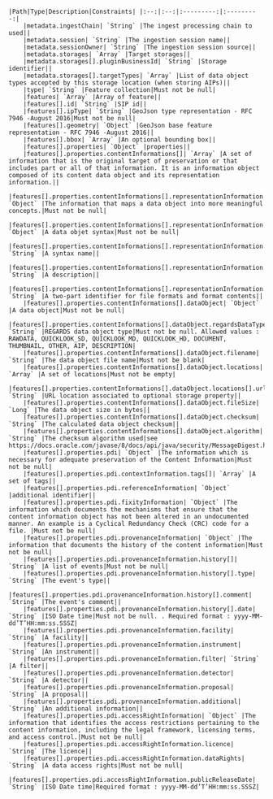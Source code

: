     |Path|Type|Description|Constraints| |:--:|:--:|:---------:|:---------:|
        |metadata.ingestChain| `String` |The ingest processing chain to used||
        |metadata.session| `String` |The ingestion session name||
        |metadata.sessionOwner| `String` |The ingestion session source||
        |metadata.storages| `Array` |Target storages||
        |metadata.storages[].pluginBusinessId| `String` |Storage identifier||
        |metadata.storages[].targetTypes| `Array` |List of data object types accepted by this storage location (when storing AIPs)||
        |type| `String` |Feature collection|Must not be null|
        |features| `Array` |Array of feature||
        |features[].id| `String` |SIP id||
        |features[].ipType| `String` |GeoJson type representation - RFC 7946 -August 2016|Must not be null|
        |features[].geometry| `Object` |GeoJson base feature representation - RFC 7946 -August 2016||
        |features[].bbox| `Array` |An optional bounding box||
        |features[].properties| `Object` |properties||
        |features[].properties.contentInformations[]| `Array` |A set of information that is the original target of preservation or that includes part or all of that information. It is an information object composed of its content data object and its representation information.||
        |features[].properties.contentInformations[].representationInformation| `Object` |The information that maps a data object into more meaningful concepts.|Must not be null|
        |features[].properties.contentInformations[].representationInformation.syntax| `Object` |A data objet syntax|Must not be null|
        |features[].properties.contentInformations[].representationInformation.syntax.name| `String` |A syntax name||
        |features[].properties.contentInformations[].representationInformation.syntax.description| `String` |A description||
        |features[].properties.contentInformations[].representationInformation.syntax.mimeType| `String` |A two-part identifier for file formats and format contents||
        |features[].properties.contentInformations[].dataObject| `Object` |A data object|Must not be null|
        |features[].properties.contentInformations[].dataObject.regardsDataType| `String` |REGARDS data object type|Must not be null. Allowed values : RAWDATA, QUICKLOOK_SD, QUICKLOOK_MD, QUICKLOOK_HD, DOCUMENT, THUMBNAIL, OTHER, AIP, DESCRIPTION|
        |features[].properties.contentInformations[].dataObject.filename| `String` |The data object file name|Must not be blank|
        |features[].properties.contentInformations[].dataObject.locations| `Array` |A set of locations|Must not be empty|
        |features[].properties.contentInformations[].dataObject.locations[].url| `String` |URL location associated to optional storage property||
        |features[].properties.contentInformations[].dataObject.fileSize| `Long` |The data object size in bytes||
        |features[].properties.contentInformations[].dataObject.checksum| `String` |The calculated data object checksum||
        |features[].properties.contentInformations[].dataObject.algorithm| `String` |The checksum algorithm used|see https://docs.oracle.com/javase/8/docs/api/java/security/MessageDigest.html[java.security.MessageDigest]|
        |features[].properties.pdi| `Object` |The information which is necessary for adequate preservation of the Content Information|Must not be null|
        |features[].properties.pdi.contextInformation.tags[]| `Array` |A set of tags||
        |features[].properties.pdi.referenceInformation| `Object` |additional identifier||
        |features[].properties.pdi.fixityInformation| `Object` |The information which documents the mechanisms that ensure that the content information object has not been altered in an undocumented manner. An example is a Cyclical Redundancy Check (CRC) code for a file. |Must not be null|
        |features[].properties.pdi.provenanceInformation| `Object` |The information that documents the history of the content information|Must not be null|
        |features[].properties.pdi.provenanceInformation.history[]| `String` |A list of events|Must not be null|
        |features[].properties.pdi.provenanceInformation.history[].type| `String` |The event's type||
        |features[].properties.pdi.provenanceInformation.history[].comment| `String` |The event's comment||
        |features[].properties.pdi.provenanceInformation.history[].date| `String` |ISO Date time|Must not be null. . Required format : yyyy-MM-dd’T’HH:mm:ss.SSSZ|
        |features[].properties.pdi.provenanceInformation.facility| `String` |A facility||
        |features[].properties.pdi.provenanceInformation.instrument| `String` |An instrument||
        |features[].properties.pdi.provenanceInformation.filter| `String` |A filter||
        |features[].properties.pdi.provenanceInformation.detector| `String` |A detector||
        |features[].properties.pdi.provenanceInformation.proposal| `String` |A proposal||
        |features[].properties.pdi.provenanceInformation.additional| `String` |An additional information||
        |features[].properties.pdi.accessRightInformation| `Object` |The information that identifies the access restrictions pertaining to the content information, including the legal framework, licensing terms, and access control.|Must not be null|
        |features[].properties.pdi.accessRightInformation.licence| `String` |The licence||
        |features[].properties.pdi.accessRightInformation.dataRights| `String` |A data access rights|Must not be null|
        |features[].properties.pdi.accessRightInformation.publicReleaseDate| `String` |ISO Date time|Required format : yyyy-MM-dd’T’HH:mm:ss.SSSZ|
    
